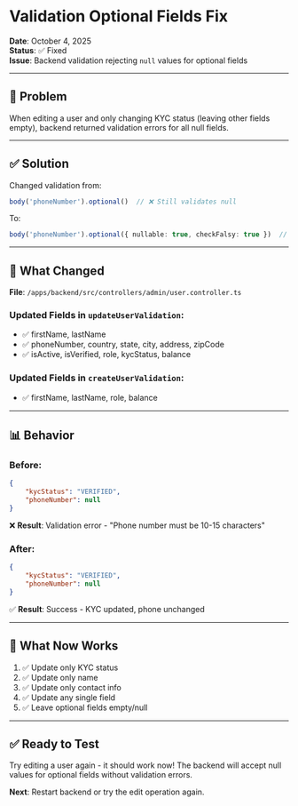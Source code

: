 # Validation Optional Fields Fix

**Date**: October 4, 2025  
**Status**: ✅ Fixed  
**Issue**: Backend validation rejecting `null` values for optional fields

---

## 🐛 Problem

When editing a user and only changing KYC status (leaving other fields empty), backend returned validation errors for all null fields.

---

## ✅ Solution

Changed validation from:
```typescript
body('phoneNumber').optional()  // ❌ Still validates null
```

To:
```typescript
body('phoneNumber').optional({ nullable: true, checkFalsy: true })  // ✅ Skips null
```

---

## 🔧 What Changed

**File**: `/apps/backend/src/controllers/admin/user.controller.ts`

### Updated Fields in `updateUserValidation`:
- ✅ firstName, lastName
- ✅ phoneNumber, country, state, city, address, zipCode
- ✅ isActive, isVerified, role, kycStatus, balance

### Updated Fields in `createUserValidation`:
- ✅ firstName, lastName, role, balance

---

## 📊 Behavior

### Before:
```json
{
    "kycStatus": "VERIFIED",
    "phoneNumber": null
}
```
❌ **Result**: Validation error - "Phone number must be 10-15 characters"

### After:
```json
{
    "kycStatus": "VERIFIED",
    "phoneNumber": null
}
```
✅ **Result**: Success - KYC updated, phone unchanged

---

## 🎯 What Now Works

1. ✅ Update only KYC status
2. ✅ Update only name
3. ✅ Update only contact info
4. ✅ Update any single field
5. ✅ Leave optional fields empty/null

---

## ✅ Ready to Test

Try editing a user again - it should work now! The backend will accept null values for optional fields without validation errors.

**Next**: Restart backend or try the edit operation again.
